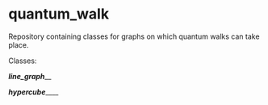 # quantum_walk
Repository containing classes for graphs on which quantum walks can take place.

Classes: 

_________________line_graph___________________


_________________hypercube_____________________

